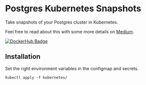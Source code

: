 # Postgres Kubernetes Snapshots
Take snapshots of your Postgres cluster in Kubernetes.

Feel free to read about this with some more details on [Medium](https://medium.com/axons/essential-kubernetes-tools-94503209d1cb).

[![DockerHub Badge](https://dockeri.co/image/bouwe/postgres-kubernetes-snapshots)](https://hub.docker.com/r/bouwe/postgres-kubernetes-snapshots)

## Installation
Set the right environment variables in the configmap and secrets.

```
kubectl apply -f kubernetes/
```

